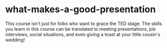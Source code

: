 # what-makes-a-good-presentation
This course isn't just for folks who want to grace the TED stage. The skills you learn in this course can be translated to meeting presentations, job interviews, social situations, and even giving a toast at your little cousin's wedding!
